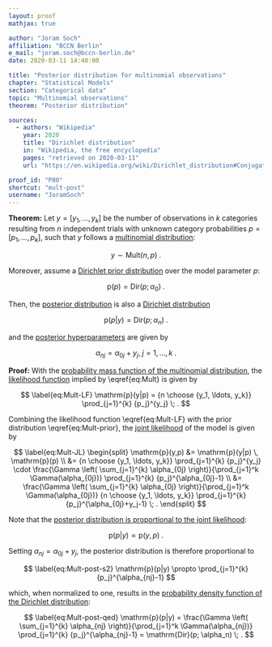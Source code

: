 ```yaml
---
layout: proof
mathjax: true

author: "Joram Soch"
affiliation: "BCCN Berlin"
e_mail: "joram.soch@bccn-berlin.de"
date: 2020-03-11 14:40:00

title: "Posterior distribution for multinomial observations"
chapter: "Statistical Models"
section: "Categorical data"
topic: "Multinomial observations"
theorem: "Posterior distribution"

sources:
  - authors: "Wikipedia"
    year: 2020
    title: "Dirichlet distribution"
    in: "Wikipedia, the free encyclopedia"
    pages: "retrieved on 2020-03-11"
    url: "https://en.wikipedia.org/wiki/Dirichlet_distribution#Conjugate_to_categorical/multinomial"

proof_id: "P80"
shortcut: "mult-post"
username: "JoramSoch"
---
```



**Theorem:** Let $y = [y_1, \ldots, y_k]$ be the number of observations in $k$ categories resulting from $n$ independent trials with unknown category probabilities $p = [p_1, \ldots, p_k]$, such that $y$ follows a [multinomial distribution](/D/mult):

$$ \label{eq:Mult}
y \sim \mathrm{Mult}(n,p) \; .
$$

Moreover, assume a [Dirichlet prior distribution](/P/mult-prior) over the model parameter $p$:

$$ \label{eq:Mult-prior}
\mathrm{p}(p) = \mathrm{Dir}(p; \alpha_0) \; .
$$

Then, the [posterior distribution](/D/post) is also a [Dirichlet distribution](/D/dir)

$$ \label{eq:Mult-post}
\mathrm{p}(p|y) = \mathrm{Dir}(p; \alpha_n) \; .
$$

and the [posterior hyperparameters](/D/post-hyp) are given by

$$ \label{eq:Mult-post-par}
\alpha_{nj} = \alpha_{0j} + y_j, \; j = 1,\ldots,k \; .
$$


**Proof:** With the [probability mass function of the multinomial distribution](/P/mult-pmf), the [likelihood function](/D/lf) implied by \eqref{eq:Mult} is given by

$$ \label{eq:Mult-LF}
\mathrm{p}(y|p) = {n \choose {y_1, \ldots, y_k}} \prod_{j=1}^{k} {p_j}^{y_j} \; .
$$

Combining the likelihood function \eqref{eq:Mult-LF} with the prior distribution \eqref{eq:Mult-prior}, the [joint likelihood](/D/jl) of the model is given by

$$ \label{eq:Mult-JL}
\begin{split}
\mathrm{p}(y,p) &= \mathrm{p}(y|p) \, \mathrm{p}(p) \\
&= {n \choose {y_1, \ldots, y_k}} \prod_{j=1}^{k} {p_j}^{y_j} \cdot \frac{\Gamma \left( \sum_{j=1}^{k} \alpha_{0j} \right)}{\prod_{j=1}^k \Gamma(\alpha_{0j})} \prod_{j=1}^{k} {p_j}^{\alpha_{0j}-1} \\
&= \frac{\Gamma \left( \sum_{j=1}^{k} \alpha_{0j} \right)}{\prod_{j=1}^k \Gamma(\alpha_{0j})} {n \choose {y_1, \ldots, y_k}} \prod_{j=1}^{k} {p_j}^{\alpha_{0j}+y_j-1} \; .
\end{split}
$$

Note that the [posterior distribution is proportional to the joint likelihood](/P/post-jl):

$$ \label{eq:Mult-post-s1}
\mathrm{p}(p|y) \propto \mathrm{p}(y,p) \; .
$$

Setting $\alpha_{nj} = \alpha_{0j} + y_j$, the posterior distribution is therefore proportional to

$$ \label{eq:Mult-post-s2}
\mathrm{p}(p|y) \propto \prod_{j=1}^{k} {p_j}^{\alpha_{nj}-1}
$$

which, when normalized to one, results in the [probability density function of the Dirichlet distribution](/P/dir-pdf):

$$ \label{eq:Mult-post-qed}
\mathrm{p}(p|y) = \frac{\Gamma \left( \sum_{j=1}^{k} \alpha_{nj} \right)}{\prod_{j=1}^k \Gamma(\alpha_{nj})} \prod_{j=1}^{k} {p_j}^{\alpha_{nj}-1} = \mathrm{Dir}(p; \alpha_n) \; .
$$